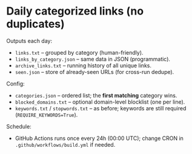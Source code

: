 # Daily categorized links (no duplicates)

Outputs each day:
- `links.txt` – grouped by category (human-friendly).
- `links_by_category.json` – same data in JSON (programmatic).
- `archive_links.txt` – running history of all unique links.
- `seen.json` – store of already-seen URLs (for cross-run dedupe).

Config:
- `categories.json` – ordered list; the **first matching** category wins.
- `blocked_domains.txt` – optional domain-level blocklist (one per line).
- `keywords.txt` / `stopwords.txt` – as before; keywords are still required (`REQUIRE_KEYWORDS=True`).

Schedule:
- GitHub Actions runs once every 24h (00:00 UTC); change CRON in `.github/workflows/build.yml` if needed.
